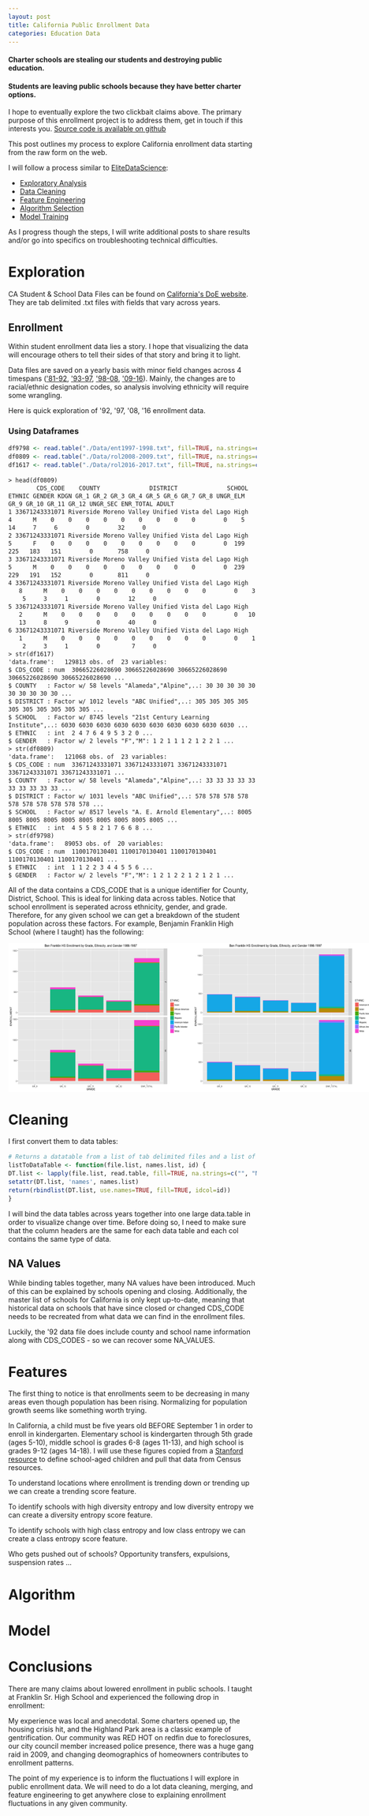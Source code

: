 ```yaml
---
layout: post
title: California Public Enrollment Data
categories: Education Data
---
```


#### Charter schools are stealing our students and destroying public education.

#### Students are leaving public schools because they have better charter options.

I hope to eventually explore the two clickbait claims above. The primary purpose of this enrollment project is to address them, get in touch if this interests you. [Source code is available on github](https://github.com/evanrushton/enrollmentCA) 

This post outlines my process to explore California enrollment data starting from the raw form on the web. 
  
I will follow a process similar to [EliteDataScience](https://elitedatascience.com/birds-eye-view):
  - [Exploratory Analysis](#explore)
  - [Data Cleaning](#clean)
  - [Feature Engineering](#feature)
  - [Algorithm Selection](#algo)
  - [Model Training](#model)

As I progress though the steps, I will write additional posts to share results and/or go into specifics on troubleshooting technical difficulties. 

# Exploration<a name="explore"></a>
CA Student & School Data Files can be found on [California's DoE website](https://www.cde.ca.gov/ds/sd/sd/). They are tab delimited .txt files with fields that vary across years. 

## Enrollment
Within student enrollment data lies a story. I hope that visualizing the data will encourage others to tell their sides of that story and bring it to light. 

Data files are saved on a yearly basis with minor field changes across 4 timespans (['81-92](https://www.cde.ca.gov/ds/sd/sd/fsenr81to92.asp), ['93-97](https://www.cde.ca.gov/ds/sd/sd/fsenr93.asp), ['98-08](https://www.cde.ca.gov/ds/sd/sd/fsenr98.asp), ['09-16](https://www.cde.ca.gov/ds/sd/sd/fsenr.asp)). Mainly, the changes are to racial/ethnic designation codes, so analysis involving ethnicity will require some wrangling.

Here is quick exploration of '92, '97, '08, '16 enrollment data.

### Using Dataframes

```R
df9798 <- read.table("./Data/ent1997-1998.txt", fill=TRUE, na.strings=c("", "NA"), sep ="\t", quote = "", header=TRUE)
df0809 <- read.table("./Data/rol2008-2009.txt", fill=TRUE, na.strings=c("", "NA"), sep ="\t", quote = "", header=TRUE)
df1617 <- read.table("./Data/rol2016-2017.txt", fill=TRUE, na.strings=c("", "NA"), sep ="\t", quote = "", header=TRUE)
```
```
> head(df0809)
        CDS_CODE    COUNTY              DISTRICT              SCHOOL ETHNIC GENDER KDGN GR_1 GR_2 GR_3 GR_4 GR_5 GR_6 GR_7 GR_8 UNGR_ELM GR_9 GR_10 GR_11 GR_12 UNGR_SEC ENR_TOTAL ADULT
1 33671243331071 Riverside Moreno Valley Unified Vista del Lago High      4      M    0    0    0    0    0    0    0    0    0        0    5    14     7     6        0        32     0
2 33671243331071 Riverside Moreno Valley Unified Vista del Lago High      5      F    0    0    0    0    0    0    0    0    0        0  199   225   183   151        0       758     0
3 33671243331071 Riverside Moreno Valley Unified Vista del Lago High      5      M    0    0    0    0    0    0    0    0    0        0  239   229   191   152        0       811     0
4 33671243331071 Riverside Moreno Valley Unified Vista del Lago High      8      M    0    0    0    0    0    0    0    0    0        0    3     5     3     1        0        12     0
5 33671243331071 Riverside Moreno Valley Unified Vista del Lago High      2      M    0    0    0    0    0    0    0    0    0        0   10    13     8     9        0        40     0
6 33671243331071 Riverside Moreno Valley Unified Vista del Lago High      1      M    0    0    0    0    0    0    0    0    0        0    1     2     3     1        0         7     0
> str(df1617)
'data.frame':	129813 obs. of  23 variables:
$ CDS_CODE : num  30665226028690 30665226028690 30665226028690 30665226028690 30665226028690 ...
$ COUNTY   : Factor w/ 58 levels "Alameda","Alpine",..: 30 30 30 30 30 30 30 30 30 30 ...
$ DISTRICT : Factor w/ 1012 levels "ABC Unified",..: 305 305 305 305 305 305 305 305 305 305 ...
$ SCHOOL   : Factor w/ 8745 levels "21st Century Learning Institute",..: 6030 6030 6030 6030 6030 6030 6030 6030 6030 6030 ...
$ ETHNIC   : int  2 4 7 6 4 9 5 3 2 0 ...
$ GENDER   : Factor w/ 2 levels "F","M": 1 2 1 1 1 2 1 2 2 1 ...
> str(df0809)
'data.frame':	121068 obs. of  23 variables:
$ CDS_CODE : num  33671243331071 33671243331071 33671243331071 33671243331071 33671243331071 ...
$ COUNTY   : Factor w/ 58 levels "Alameda","Alpine",..: 33 33 33 33 33 33 33 33 33 33 ...
$ DISTRICT : Factor w/ 1031 levels "ABC Unified",..: 578 578 578 578 578 578 578 578 578 578 ...
$ SCHOOL   : Factor w/ 8517 levels "A. E. Arnold Elementary",..: 8005 8005 8005 8005 8005 8005 8005 8005 8005 8005 ...
$ ETHNIC   : int  4 5 5 8 2 1 7 6 6 8 ...
> str(df9798)
'data.frame':	89053 obs. of  20 variables:
$ CDS_CODE : num  1100170130401 1100170130401 1100170130401 1100170130401 1100170130401 ...
$ ETHNIC   : int  1 1 2 2 3 4 4 5 5 6 ...
$ GENDER   : Factor w/ 2 levels "F","M": 1 2 1 2 2 1 2 1 2 1 ...
```

All of the data contains a CDS_CODE that is a unique identifier for County, District, School. This is ideal for linking data across tables. Notice that school enrollment is seperated across ethnicity, gender, and grade. Therefore, for any given school we can get a breakdown of the student population across these factors. For example, Benjamin Franklin High School (where I taught) has the following:

<div style="width: 750px; display: flex;">
<img src="/images/benFranklinEnrollmentbyGradeEthnicGender8687.png" alt="8687" style="width: 375px;"/>
<img src="/images/benFranklinEnrollmentbyGradeEthnicGender9697.png" alt="8687" style="width: 375px;"/>
<img src="/images/benFranklinEnrollmentbyGradeEthnicGender0607.png" alt="8687" style="width: 375px;"/>
<img src="/images/benFranklinEnrollmentbyGradeEthnicGender1617.png" alt="8687" style="width: 375px;;"/>
</div>

# Cleaning<a name="clean"></a>
I first convert them to data tables:

```R
# Returns a datatable from a list of tab delimited files and a list of names
listToDataTable <- function(file.list, names.list, id) {
DT.list <- lapply(file.list, read.table, fill=TRUE, na.strings=c("", "NA"), sep ="\t", quote = "", header=TRUE)
setattr(DT.list, 'names', names.list)
return(rbindlist(DT.list, use.names=TRUE, fill=TRUE, idcol=id))
}
```

I will bind the data tables across years together into one large data.table in order to visualize change over time. Before doing so, I need to make sure that the column headers are the same for each data table and each col contains the same type of data.

## NA Values

While binding tables together, many NA values have been introduced. Much of this can be explained by schools opening and closing. Additionally, the master list of schools for California is only kept up-to-date, meaning that historical data on schools that have since closed or changed CDS_CODE needs to be recreated from what data we can find in the enrollment files.

Luckily, the '92 data file does include county and school name information along with CDS_CODES - so we can recover some NA_VALUES.

# Features<a name="feature"></a>
The first thing to notice is that enrollments seem to be decreasing in many areas even though population has been rising. Normalizing for population growth seems like something worth trying.

In California, a child must be five years old BEFORE September 1 in order to enroll in kindergarten. Elementary school is kindergarten through 5th grade (ages 5-10), middle school is grades 6-8 (ages 11-13), and high school is grades 9-12 (ages 14-18). I will use these figures copied from a [Stanford resource](https://cardinalatwork.stanford.edu/benefits-rewards/worklife/children-family/school-age-resources) to define school-aged children and pull that data from Census resources.

To understand locations where enrollment is trending down or trending up we can create a trending score feature.

To identify schools with high diversity entropy and low diversity entropy we can create a diversity entropy score feature.

To identify schools with high class entropy and low class entropy we can create a class entropy score feature.

Who gets pushed out of schools? Opportunity transfers, expulsions, suspension rates ...

# Algorithm<a name="algo"></a>


# Model<a name="model"></a>


# Conclusions<a name="conc"></a>

There are many claims about lowered enrollment in public schools. I taught at Franklin Sr. High School and experienced the following drop in enrollment:

<INSERT IMG Franklin_enrollment_2005-2013>

My experience was local and anecdotal. Some charters opened up, the housing crisis hit, and the Highland Park area is a classic example of gentrification. Our community was RED HOT on redfin due to foreclosures, our city council member increased police presence, there was a huge gang raid in 2009, and changing deomographics of homeowners contributes to enrollment patterns.

The point of my experience is to inform the fluctuations I will explore in public enrollment data. We will need to do a lot data cleaning, merging, and feature engineering to get anywhere close to explaining enrollment fluctuations in any given community.

